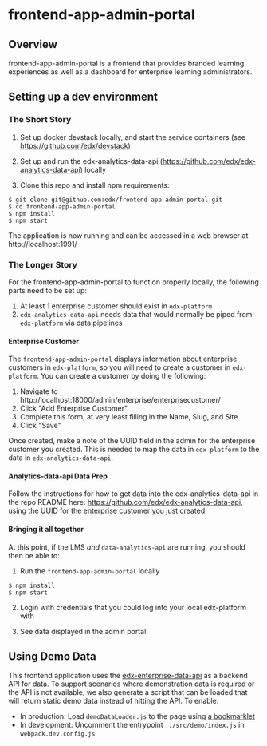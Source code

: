 # frontend-app-admin-portal

## Overview
frontend-app-admin-portal is a frontend that provides branded learning experiences as well as a dashboard for enterprise learning administrators.

## Setting up a dev environment

### The Short Story

1. Set up docker devstack locally, and start the service containers (see https://github.com/edx/devstack)

2. Set up and run the edx-analytics-data-api (https://github.com/edx/edx-analytics-data-api) locally

3. Clone this repo and install npm requirements:

```
$ git clone git@github.com:edx/frontend-app-admin-portal.git
$ cd frontend-app-admin-portal
$ npm install
$ npm start
```

The application is now running and can be accessed in a web browser at http://localhost:1991/


### The Longer Story

For the frontend-app-admin-portal to function properly locally, the following parts need to be set up:

1. At least 1 enterprise customer should exist in `edx-platform`
2. `edx-analytics-data-api` needs data that would normally be piped from `edx-platform` via data pipelines

#### Enterprise Customer

The `frontend-app-admin-portal` displays information about enterprise customers in `edx-platform`, so you will need to create a customer in `edx-platform`. You can create a customer by doing the following:

1. Navigate to http://localhost:18000/admin/enterprise/enterprisecustomer/
2. Click "Add Enterprise Customer"
3. Complete this form, at very least filling in the Name, Slug, and Site
4. Click "Save"

Once created, make a note of the UUID field in the admin for the enterprise customer you created. This is needed to map the data in `edx-platform` to the data in `edx-analytics-data-api`.

#### Analytics-data-api Data Prep

Follow the instructions for how to get data into the edx-analytics-data-api in the repo README here: https://github.com/edx/edx-analytics-data-api, using the UUID for the enterprise customer you just created.

#### Bringing it all together

At this point, if the LMS *and* `data-analytics-api` are running, you should then be able to:

1. Run the `frontend-app-admin-portal` locally

```
$ npm install
$ npm start
```

2. Login with credentials that you could log into your local edx-platform with

3. See data displayed in the admin portal

## Using Demo Data
This frontend application uses the [edx-enterprise-data-api](https://github.com/edx/edx-analytics-data-api/) as a backend API for data.
To support scenarios where demonstration data is required or the API is not available, we also generate a script that can be loaded that will
return static demo data instead of hitting the API. To enable:
- In production: Load `demoDataLoader.js` to the page using [a bookmarklet](https://codepen.io/edx/live/e5f46af8f39968b9693c8414091f6cc3/)
- In development: Uncomment the entrypoint `../src/demo/index.js` in `webpack.dev.config.js`
